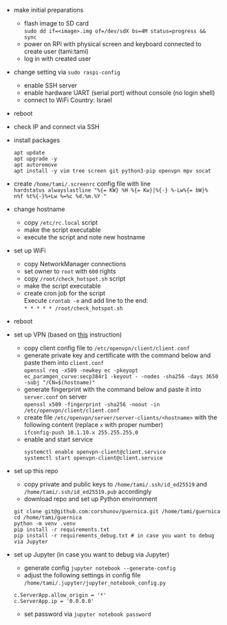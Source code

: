 - make initial preparations
  * flash image to SD card  
    `sudo dd if=<image>.img of=/dev/sdX bs=4M status=progress && sync`
  * power on RPi with physical screen and keyboard connected to create user (tami:tami)
  * log in with created user

- change setting via `sudo raspi-config`
  * enable SSH server
  * enable hardware UART (serial port) without console (no login shell)
  * connect to WiFi
    Country: Israel

- reboot

- check IP and connect via SSH

- install packages
  ```
  apt update
  apt upgrade -y
  apt autoremove
  apt install -y vim tree screen git python3-pip openvpn mpv socat
  ```

- create `/home/tami/.screenrc` config file with line  
  `hardstatus alwayslastline "%{= KW} %H %{= Kw}|%{-} %-Lw%{= bW}%    n%f %t%{-}%+Lw %=%c %d.%m.%Y "`

- change hostname
  * copy `/etc/rc.local` script
  * make the script executable
  * execute the script and note new hostname

- set up WiFi
  * copy NetworkManager connections
  * set owner to `root` with `600` rights
  * copy `/root/check_hotspot.sh` script
  * make the script executable
  * create cron job for the script  
    Execute `crontab -e` and add line to the end:  
    `* * * * * /root/check_hotspot.sh`

- reboot

- set up VPN (based on [this](https://github.com/OpenVPN/openvpn/blob/master/doc/man-sections/example-fingerprint.rst) instruction)
  * copy client config file to `/etc/openvpn/client/client.conf`
  * generate private key and certificate with the command below and paste them into `client.conf`  
    `openssl req -x509 -newkey ec -pkeyopt ec_paramgen_curve:secp384r1 -keyout - -nodes -sha256 -days 3650 -subj "/CN=$(hostname)"`
  * generate fingerprint with the command below and paste it into `server.conf` on server  
    `openssl x509 -fingerprint -sha256 -noout -in /etc/openvpn/client/client.conf`
  * create file `/etc/openvpn/server/server-clients/<hostname>` with the following content (replace `x` with proper number)  
    `ifconfig-push 10.1.10.x 255.255.255.0`
  * enable and start service
    ```
    systemctl enable openvpn-client@client.service
    systemctl start openvpn-client@client.service
    ```

- set up this repo
  * copy private and public keys to `/home/tami/.ssh/id_ed25519` and `/home/tami/.ssh/id_ed25519.pub` accordingly
  * download repo and set up Python environment
  ```
  git clone git@github.com:corshunov/guernica.git /home/tami/guernica
  cd /home/tami/guernica
  python -m venv .venv
  pip install -r requirements.txt
  pip install -r requirements_debug.txt # in case you want to debug via Jupyter
  ```

- set up Jupyter (in case you want to debug via Jupyter)
  * generate config
  `jupyter notebook --generate-config`
  * adjust the following settings in config file `/home/tami/.jupyter/jupyter_notebook_config.py`
  ```
  c.ServerApp.allow_origin = '*'
  c.ServerApp.ip = '0.0.0.0'
  ```
  * set password via `jupyter notebook password`

